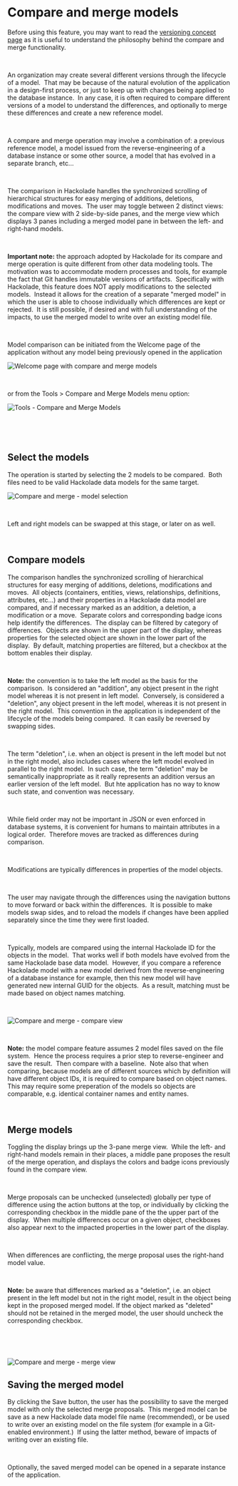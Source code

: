 # Compare and merge models

Before using this feature, you may want to read the [versioning concept page](<Versioning.md>) as it is useful to understand the philosophy behind the compare and merge functionality.&nbsp;

&nbsp;

An organization may create several different versions through the lifecycle of a model.&nbsp; That may be because of the natural evolution of the application in a design-first process, or just to keep up with changes being applied to the database instance.&nbsp; In any case, it is often required to compare different versions of a model to understand the differences, and optionally to merge these differences and create a new reference model.

&nbsp;

A compare and merge operation may involve a combination of: a previous reference model, a model issued from the reverse-engineering of a database instance or some other source, a model that has evolved in a separate branch, etc...

&nbsp;

The comparison in Hackolade handles the synchronized scrolling of hierarchical structures for easy merging of additions, deletions, modifications and moves.&nbsp; The user may toggle between 2 distinct views: the compare view with 2 side-by-side panes, and the merge view which displays 3 panes including a merged model pane in between the left- and right-hand models.

&nbsp;

**Important note:** the approach adopted by Hackolade for its compare and merge operation is quite different from other data modeling tools. The motivation was to accommodate modern processes and tools, for example the fact that Git handles immutable versions of artifacts.&nbsp; Specifically with Hackolade, this feature does NOT apply modifications to the selected models.&nbsp; Instead it allows for the creation of a separate "merged model" in which the user is able to choose individually which differences are kept or rejected.&nbsp; It is still possible, if desired and with full understanding of the impacts, to use the merged model to write over an existing model file.

&nbsp;

Model comparison can be initiated from the Welcome page of the application without any model being previously opened in the application

![Welcome page with compare and merge models](<lib/Welcome%20page%20with%20compare%20and%20merge%20models.png>)

&nbsp;

or from the Tools \> Compare and Merge Models menu option:

![Tools - Compare and Merge Models](<lib/Tools%20-%20Compare%20and%20Merge%20Models.png>)

&nbsp;

&nbsp;

## Select the models

The operation is started by selecting the 2 models to be compared.&nbsp; Both files need to be valid Hackolade data models for the same target.

![Compare and merge - model selection](<lib/Compare%20and%20merge%20-%20model%20selection.png>)

&nbsp;

Left and right models can be swapped at this stage, or later on as well.

&nbsp;

## Compare models

The comparison handles the synchronized scrolling of hierarchical structures for easy merging of additions, deletions, modifications and moves.&nbsp; All objects (containers, entities, views, relationships, definitions, attributes, etc...) and their properties in a Hackolade data model are compared, and if necessary marked as an addition, a deletion, a modification or a move.&nbsp; Separate colors and corresponding badge icons help identify the differences.&nbsp; The display can be filtered by category of differences.&nbsp; Objects are shown in the upper part of the display, whereas properties for the selected object are shown in the lower part of the display.&nbsp; By default, matching properties are filtered, but a checkbox at the bottom enables their display.

&nbsp;

**Note:** the convention is to take the left model as the basis for the comparison.&nbsp; Is considered an "addition", any object present in the right model whereas it is not present in left model.&nbsp; Conversely, is considered a "deletion", any object present in the left model, whereas it is not present in the right model.&nbsp; This convention in the application is independent of the lifecycle of the models being compared.&nbsp; It can easily be reversed by swapping sides.

&nbsp;

The term "deletion", i.e. when an object is present in the left model but not in the right model, also includes cases where the left model evolved in parallel to the right model.&nbsp; In such case, the term "deletion" may be semantically inappropriate as it really represents an addition versus an earlier version of the left model.&nbsp; But hte application has no way to know such state, and convention was necessary.

&nbsp;

While field order may not be important in JSON or even enforced in database systems, it is convenient for humans to maintain attributes in a logical order.&nbsp; Therefore moves are tracked as differences during comparison. &nbsp;

&nbsp;

Modifications are typically differences in properties of the model objects.

&nbsp;

The user may navigate through the differences using the navigation buttons to move forward or back within the differences.&nbsp; It is possible to make models swap sides, and to reload the models if changes have been applied separately since the time they were first loaded. &nbsp;

&nbsp;

Typically, models are compared using the internal Hackolade ID for the objects in the model.&nbsp; That works well if both models have evolved from the same Hackolade base data model.&nbsp; However, if you compare a reference Hackolade model with a new model derived from the reverse-engineering of a database instance for example, then this new model will have generated new internal GUID for the objects.&nbsp; As a result, matching must be made based on object names matching.

&nbsp;

![Compare and merge - compare view](<lib/Compare%20and%20merge%20-%20compare%20view.png>)

&nbsp;

**Note:** the model compare feature assumes 2 model files saved on the file system.  Hence the process requires a prior step to reverse-engineer and save the result.  Then compare with a baseline.  Note also that when comparing, because models are of different sources which by definition will have different object IDs, it is required to compare based on object names.  This may require some preperation of the models so objects are comparable, e.g. identical container names and entity names.

&nbsp;

## Merge models

Toggling the display brings up the 3-pane merge view.&nbsp; While the left- and right-hand models remain in their places, a middle pane proposes the result of the merge operation, and displays the colors and badge icons previously found in the compare view.

&nbsp;

Merge proposals can be unchecked (unselected) globally per type of difference using the action buttons at the top, or individually by clicking the corresponding checkbox in the middle pane of the the upper part of the display.&nbsp; When multiple differences occur on a given object, checkboxes also appear next to the impacted properties in the lower part of the display.

&nbsp;

When differences are conflicting, the merge proposal uses the right-hand model value.

&nbsp;

**Note:** be aware that differences marked as a "deletion", i.e. an object present in the left model but not in the right model, result in the object being kept in the proposed merged model. If the object marked as "deleted" should not be retained in the merged model, the user should uncheck the corresponding checkbox. &nbsp;

&nbsp;

&nbsp;

![Compare and merge - merge view](<lib/Compare%20and%20merge%20-%20merge%20view.png>)

## Saving the merged model

By clicking the Save button, the user has the possibility to save the merged model with only the selected merge proposals.&nbsp; This merged model can be save as a new Hackolade data model file name (recommended), or be used to write over an existing model on the file system (for example in a Git-enabled environment.)&nbsp; If using the latter method, beware of impacts of writing over an existing file.

&nbsp;

Optionally, the saved merged model can be opened in a separate instance of the application.

